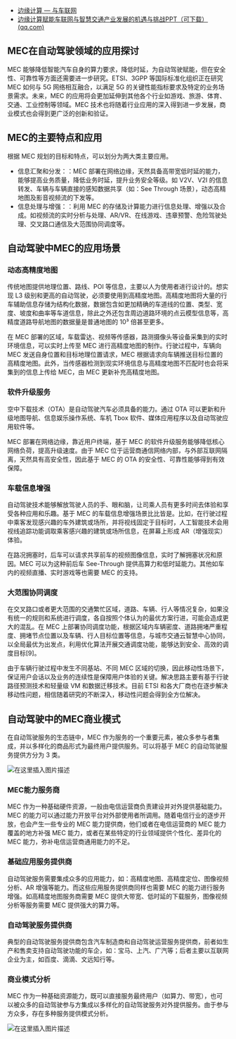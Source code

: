- [边缘计算 — 与车联网](https://is-cloud.blog.csdn.net/article/details/118371632?spm=1001.2101.3001.6661.1&utm_medium=distribute.pc_relevant_t0.none-task-blog-2%7Edefault%7ECTRLIST%7Edefault-1.no_search_link&depth_1-utm_source=distribute.pc_relevant_t0.none-task-blog-2%7Edefault%7ECTRLIST%7Edefault-1.no_search_link&utm_relevant_index=1)
- [边缘计算赋能车联网与智慧交通产业发展的机遇与挑战PPT（可下载） (qq.com)](https://mp.weixin.qq.com/s/j1rwPWNoQPUpbAL7beUbIg)

## MEC在自动驾驶领域的应用探讨

MEC 能够降低智能汽车自身的算力要求，降低时延，为自动驾驶赋能，但在安全性、可靠性等方面还需要进一步研究。ETSI、3GPP 等国际标准化组织正在研究 MEC 如何与 5G 网络相互融合，以满足 5G 的关键性能指标要求及特定的业务场景需求。未来，MEC 的应用将会更加延伸到其他各个行业如游戏、旅游、体育、交通、工业控制等领域。MEC 技术也将随着行业应用的深入得到进一步发展，商业模式也会得到更广泛的创新和验证。

## MEC的主要特点和应用

根据 MEC 规划的目标和特点，可以划分为两大类主要应用。

- 信息汇聚和分发：：MEC 部署在网络边缘，天然具备高带宽低时延的能力，能够提高业务质量，降低业务时延，提升业务安全等级。如 V2V、V2I 的信息转发、车辆与车辆直接的感知数据共享（如：See Through 场景），动态高精地图及影音视频流的下发等。
- 信息处理与增强：：利用 MEC 的存储及计算能力进行信息处理、增强以及合成。如视频流的实时分析与处理、AR/VR、在线游戏、违章预警、危险驾驶处理、交叉路口通信及大范围协同调度等。

## 自动驾驶中MEC的应用场景

### 动态高精度地图

传统地图提供地理位置、路线、POI 等信息，主要以人为使用者进行设计的。想实现 L3 级别和更高的自动驾驶，必须要使用到高精度地图。高精度地图将大量的行车辅助信息存储为结构化数据，数据包含如更加精确的车道线的位置、类型、宽度、坡度和曲率等车道信息，除此之外还包含周边道路环境的点云模型信息等，高精度道路导航地图的数据量是普通地图的 10³ 倍甚至更多。

在 MEC 部署的区域，车载雷达、视频等传感器，路测摄像头等设备采集到的实时环境信息，可以实时上传至 MEC 进行高精度地图的制作。行驶过程中，车辆向 MEC 发送自身位置和目标地理位置请求，MEC 根据请求向车辆推送目标位置的高精度地图。此外，当传感器检测到现实环境信息与高精度地图不匹配时也会将采集到的信息上传给 MEC，由 MEC 更新补充高精度地图。

### 软件升级服务

空中下载技术（OTA）是自动驾驶汽车必须具备的能力。通过 OTA 可以更新和升级地图导航、信息娱乐操作系统、车机 Tbox 软件、媒体应用程序以及自动驾驶应用软件等。

MEC 部署在网络边缘，靠近用户终端，基于 MEC 的软件升级服务能够降低核心网络负荷，提高升级速度。由于 MEC 位于运营商通信网络内部，与外部互联网隔离，天然具有高安全性，因此基于 MEC 的 OTA 的安全性、可靠性能够得到有效保障。

### 车载信息增强

自动驾驶技术能够解放驾驶人员的手、眼和脑，让司乘人员有更多时间去体验和享受各种应用和乐趣。基于 MEC 的车载信息增强场景比比皆是。比如，在行驶过程中乘客发现感兴趣的车外建筑或场所，并将视线固定于目标时，人工智能技术会用视线追踪功能调取乘客感兴趣的建筑或场所信息，在屏幕上形成 AR（增强现实）体验。

在路况拥塞时，后车可以请求共享前车的视频图像信息，实时了解拥塞状况和原因。MEC 可以为这种前后车 See-Through 提供高算力和低时延能力。其他如车内的视频直播、实时游戏等也需要 MEC 的支持。

### 大范围协同调度

在交叉路口或者更大范围的交通繁忙区域，道路、车辆、行人等情况复杂，如果没有统一的规则和系统进行调度，各自按照个体认为的最优方案行进，可能会造成更大的混乱。在 MEC 上部署协同调度功能，根据区域内车辆密度、道路拥堵严重程度、拥堵节点位置以及车辆、行人目标位置等信息，与城市交通云智慧中心协同，以全局最优为出发点，利用优化算法开展交通调度功能，能够达到安全、高效的调度目标[9]。

由于车辆行驶过程中发生不同基站、不同 MEC 区域的切换，因此移动性场景下，保证用户会话以及业务的连续性是保障用户体验的关键。解决思路主要有基于行驶路径预测技术和轻量级 VM 和数据迁移技术。目前 ETSI 和各大厂商也在逐步解决移动性问题，相信随着研究的不断深入，移动性问题会得到全方位解决。

## 自动驾驶中的MEC商业模式

在自动驾驶服务的生态链中，MEC 作为服务的一个重要元素，被众多参与者集成，并以多样化的商品形式为最终用户提供服务。可以将基于 MEC 的自动驾驶服务提供方分为 3 类。

![在这里插入图片描述](https://img-blog.csdnimg.cn/2020110500170886.png?x-oss-process=image/watermark,type_ZmFuZ3poZW5naGVpdGk,shadow_10,text_aHR0cHM6Ly9ibG9nLmNzZG4ubmV0L0ptaWxr,size_16,color_FFFFFF,t_70#pic_center)

### MEC能力服务商

MEC 作为一种基础硬件资源，一般由电信运营商负责建设并对外提供基础能力。MEC 的能力可以通过能力开放平台对外部使用者所调用。随着电信行业的逐步开放，也会产生一些专业的 MEC 能力提供商，他们或者在电信运营商的 MEC 能力覆盖的地方补强 MEC 能力，或者在某些特定的行业领域提供个性化、差异化的 MEC 能力，弥补电信运营商通用能力的不足。

### 基础应用服务提供商

自动驾驶服务需要集成众多的应用能力，如：高精度地图、高精度定位、图像视频分析、AR 增强等能力。而这些应用服务提供商同样也需要 MEC 的能力进行服务增强。如高精度地图服务商需要 MEC 提供大带宽、低时延的下载服务，图像视频分析等服务需要 MEC 提供强大的算力等。

### 自动驾驶服务提供商

典型的自动驾驶服务提供商包含汽车制造商和自动驾驶运营服务提供商，前者如生产和售卖支持自动驾驶功能的车企，如：宝马、上汽、广汽等；后者主要以互联网企业为主，如百度、滴滴、文远知行等。

### 商业模式分析

MEC 作为一种基础资源能力，既可以直接服务最终用户（如算力、带宽），也可以被众多的自动驾驶参与方集成以多样化的自动驾驶服务对外提供服务。由于参与方众多，存在多种服务提供模式分析。

![在这里插入图片描述](https://img-blog.csdnimg.cn/2020110500182330.png?x-oss-process=image/watermark,type_ZmFuZ3poZW5naGVpdGk,shadow_10,text_aHR0cHM6Ly9ibG9nLmNzZG4ubmV0L0ptaWxr,size_16,color_FFFFFF,t_70#pic_center)
